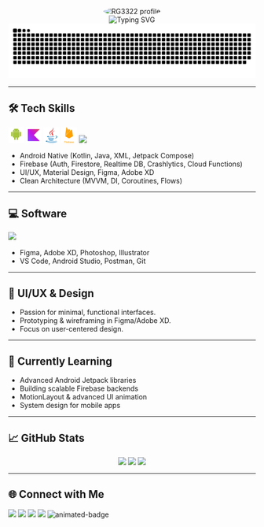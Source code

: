 <p align="center">
  <img src="https://github.com/RG3322.png" width="120" style="border-radius:50%;" alt="RG3322 profile" /><br>
  <img src="https://readme-typing-svg.demolab.com?font=Fira+Mono&pause=1000&color=FFFFFF&center=true&vCenter=true&repeat=false&width=380&lines=I+create+stuff...I+guess." alt="Typing SVG" />
  <br>
  <!-- Animated banner (change to your own GIF if you want) -->
  <img src="https://github.com/Platane/snk/raw/output/github-contribution-grid-snake.svg" alt="github contribution snake animation" style="max-width:100%;" />
</p>

---

## 🛠️ Tech Skills
<p align="left">
  <!-- Example animated tech GIFs, swap with your own if you want! -->
  <img src="https://raw.githubusercontent.com/devicons/devicon/master/icons/android/android-original-wordmark.svg" height="32"/>
  <img src="https://raw.githubusercontent.com/devicons/devicon/master/icons/kotlin/kotlin-original.svg" height="32"/>
  <img src="https://raw.githubusercontent.com/devicons/devicon/master/icons/java/java-original.svg" height="32"/>
  <img src="https://raw.githubusercontent.com/devicons/devicon/master/icons/firebase/firebase-plain-wordmark.svg" height="32"/>
  <img src="https://skillicons.dev/icons?i=xml,jetpack,gradle,git,sqlite,linux,materialui" height="32" />
</p>
<ul>
  <li>Android Native (Kotlin, Java, XML, Jetpack Compose)</li>
  <li>Firebase (Auth, Firestore, Realtime DB, Crashlytics, Cloud Functions)</li>
  <li>UI/UX, Material Design, Figma, Adobe XD</li>
  <li>Clean Architecture (MVVM, DI, Coroutines, Flows)</li>
</ul>

---

## 💻 Software
<p align="left">
  <img src="https://skillicons.dev/icons?i=figma,xd,ps,ai,vscode,androidstudio,postman,git" height="32" />
</p>
<ul>
  <li>Figma, Adobe XD, Photoshop, Illustrator</li>
  <li>VS Code, Android Studio, Postman, Git</li>
</ul>

---

## 🎨 UI/UX & Design
- Passion for minimal, functional interfaces.
- Prototyping & wireframing in Figma/Adobe XD.
- Focus on user-centered design.

---

## 🌱 Currently Learning
- Advanced Android Jetpack libraries
- Building scalable Firebase backends
- MotionLayout & advanced UI animation
- System design for mobile apps

---

## 📈 GitHub Stats
<p align="center">
  <img src="https://github-readme-stats.vercel.app/api?username=RG3322&show_icons=true&hide_title=true&hide=prs&count_private=true&theme=vue-dark" height="130"/>
  <img src="https://github-readme-streak-stats.herokuapp.com/?user=RG3322&theme=vue-dark" height="130"/>
  <img src="https://github-readme-stats.vercel.app/api/top-langs/?username=RG3322&layout=compact&hide_title=true&theme=vue-dark" height="130"/>
</p>

---

## 🌐 Connect with Me

<p align="left">
  <a href="https://rg3322.github.io"><img src="https://img.shields.io/badge/Portfolio-000?style=for-the-badge&logo=firefox-browser&logoColor=white" height="28"/></a>
  <a href="mailto:your.email@example.com"><img src="https://skillicons.dev/icons?i=gmail" height="28"/></a>
  <a href="https://linkedin.com/in/your-linkedin"><img src="https://skillicons.dev/icons?i=linkedin" height="28"/></a>
  <a href="https://twitter.com/your-twitter"><img src="https://skillicons.dev/icons?i=twitter" height="28"/></a>
  <!-- Example animated badge -->
  <img src="https://img.shields.io/badge/Always%20Coding-000?style=flat-square&logo=github&logoColor=white&labelColor=black&color=black&label=⚡" alt="animated-badge" />
</p>

<!--
You can further personalize with your own GIFs, SVGs, and badge links!
-->
